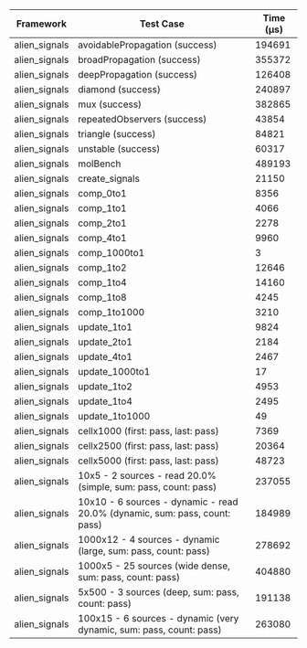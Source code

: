 | Framework | Test Case | Time (μs) |
| --- | --- | --- |
| alien_signals | avoidablePropagation (success) | 194691 |
| alien_signals | broadPropagation (success) | 355372 |
| alien_signals | deepPropagation (success) | 126408 |
| alien_signals | diamond (success) | 240897 |
| alien_signals | mux (success) | 382865 |
| alien_signals | repeatedObservers (success) | 43854 |
| alien_signals | triangle (success) | 84821 |
| alien_signals | unstable (success) | 60317 |
| alien_signals | molBench | 489193 |
| alien_signals | create_signals | 21150 |
| alien_signals | comp_0to1 | 8356 |
| alien_signals | comp_1to1 | 4066 |
| alien_signals | comp_2to1 | 2278 |
| alien_signals | comp_4to1 | 9960 |
| alien_signals | comp_1000to1 | 3 |
| alien_signals | comp_1to2 | 12646 |
| alien_signals | comp_1to4 | 14160 |
| alien_signals | comp_1to8 | 4245 |
| alien_signals | comp_1to1000 | 3210 |
| alien_signals | update_1to1 | 9824 |
| alien_signals | update_2to1 | 2184 |
| alien_signals | update_4to1 | 2467 |
| alien_signals | update_1000to1 | 17 |
| alien_signals | update_1to2 | 4953 |
| alien_signals | update_1to4 | 2495 |
| alien_signals | update_1to1000 | 49 |
| alien_signals | cellx1000 (first: pass, last: pass) | 7369 |
| alien_signals | cellx2500 (first: pass, last: pass) | 20364 |
| alien_signals | cellx5000 (first: pass, last: pass) | 48723 |
| alien_signals | 10x5 - 2 sources - read 20.0% (simple, sum: pass, count: pass) | 237055 |
| alien_signals | 10x10 - 6 sources - dynamic - read 20.0% (dynamic, sum: pass, count: pass) | 184989 |
| alien_signals | 1000x12 - 4 sources - dynamic (large, sum: pass, count: pass) | 278692 |
| alien_signals | 1000x5 - 25 sources (wide dense, sum: pass, count: pass) | 404880 |
| alien_signals | 5x500 - 3 sources (deep, sum: pass, count: pass) | 191138 |
| alien_signals | 100x15 - 6 sources - dynamic (very dynamic, sum: pass, count: pass) | 263080 |

